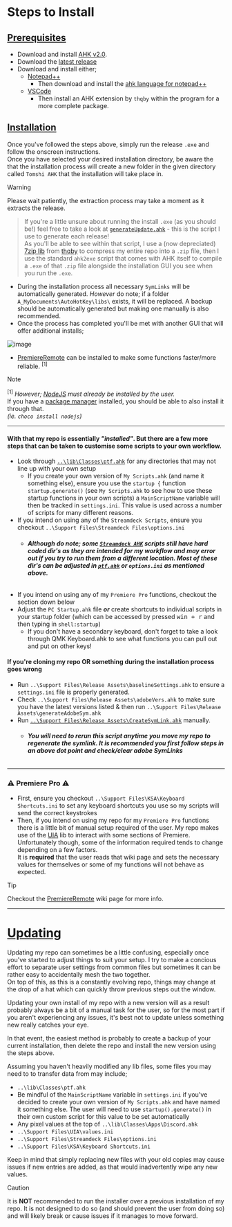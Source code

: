 # Steps to Install

## <u>Prerequisites</u>
- Download and install [AHK v2.0](https://www.autohotkey.com/v2/).
- Download the [latest release](https://github.com/Tomshiii/ahk/releases)
- Download and install either;
   - [Notepad++](https://notepad-plus-plus.org/downloads/)
     - Then download and install the [ahk language for notepad++](https://www.autohotkey.com/boards/viewtopic.php?t=50)
   - [VSCode](https://code.visualstudio.com/)
     - Then install an AHK extension by `thqby` within the program for a more complete package.

## <u>Installation</u>
Once you've followed the steps above, simply run the release `.exe` and follow the onscreen instructions.  
Once you have selected your desired installation directory, be aware the that the installation process will create a new folder in the given directory called `Tomshi AHK` that the installation will take place in.
> [!Warning]
> Please wait patiently, the extraction process may take a moment as it extracts the release.

> If you're a little unsure about running the install `.exe` (as you should be!) feel free to take a look at [`generateUpdate.ahk`](https://github.com/Tomshiii/ahk/blob/main/Support%20Files/Release%20Assets/generateUpdate.ahk) - this is the script I use to generate each release!  
> As you'll be able to see within that script, I use a (now depreciated) [7zip lib](https://github.com/thqby/ahk2_lib/blob/b2c3d1025527cb68b92cd8642b6312a06890fb03/7Zip/SevenZip.ahk) from [thqby](https://github.com/thqby) to compress my entire repo into a `.zip` file, then I use the standard `ahk2exe` script that comes with AHK itself to compile a `.exe` of that `.zip` file alongside the installation GUI you see when you run the `.exe`.
- During the installation process all necessary `SymLinks` will be automatically generated. *However* do note; if a folder `A_MyDocuments\AutoHotKey\libs\` exists, it will be replaced. A backup should be automatically generated but making one manually is also recommended.
- Once the process has completed you'll be met with another GUI that will offer additional installs;

![image](https://github.com/user-attachments/assets/97f774ea-ba6c-4b2b-b6f0-22dd1a695deb)

- [PremiereRemote](https://github.com/Tomshiii/ahk/wiki/PremiereRemote) can be installed to make some functions faster/more reliable. <sup>[1]</sup>
>[!Note]
> <sup>[1]</sup> *However; [NodeJS](https://nodejs.org/en) must already be installed by the user.*  
> If you have a [package manager](https://github.com/Tomshiii/ahk/wiki/Install-Package-Manager) installed, you should be able to also install it through that.  
> *(ie. `choco install nodejs`)*

***
#### With that my repo is essentially *"installed"*. But there are a few more steps that can be taken to customise some scripts to your own workflow.
- Look through [`..\lib\Classes\ptf.ahk`](https://github.com/Tomshiii/ahk/blob/main/lib/Classes/ptf.ahk) for any directories that may not line up with your own setup
    - If you create your own version of `My Scripts.ahk` (and name it something else), ensure you use the `startup {` function `startup.generate()` (see `My Scripts.ahk` to see how to use these startup functions in your own scripts) a `MainScriptName` variable will then be tracked in `settings.ini`. This value is used across a number of scripts for many different reasons.
- If you intend on using any of the `Streamdeck Scripts`, ensure you checkout `..\Support Files\Streamdeck Files\options.ini`
    - ###### **_Although do note; some [`Streamdeck AHK`](https://github.com/Tomshiii/ahk/tree/main/Streamdeck%20AHK) scripts still have hard coded dir's as they are intended for my workflow and may error out if you try to run them from a different location. Most of these dir's can be adjusted in [`ptf.ahk`](https://github.com/Tomshiii/ahk/tree/main/lib/Classes/ptf.ahk) or `options.ini` as mentioned above._**
- If you intend on using any of my `Premiere Pro` functions, checkout the section down below
- Adjust the `PC Startup.ahk` file ***or*** create shortcuts to individual scripts in your startup folder (which can be accessed by pressed <kbd>win + r</kbd> and then typing in `shell:startup`)
    - If you don't have a secondary keyboard, don't forget to take a look through QMK Keyboard.ahk to see what functions you can pull out and put on other keys!

#### If you're cloning my repo **OR** something during the installation process goes wrong
- Run `..\Support Files\Release Assets\baselineSettings.ahk` to ensure a `settings.ini` file is properly generated.
- Check `..\Support Files\Release Assets\adobeVers.ahk` to make sure you have the latest versions listed & then run `..\Support Files\Release Assets\generateAdobeSym.ahk`
- Run [`..\Support Files\Release Assets\CreateSymLink.ahk`](https://github.com/Tomshiii/ahk/wiki/CreateSymLink.ahk) manually.
    - ###### **_You will need to rerun this script anytime you move my repo to regenerate the symlink. It is recommended you first follow steps in an above dot point and check/clear adobe SymLinks_**

***
### ⚠️ Premiere Pro ⚠️
- First, ensure you checkout `..\Support Files\KSA\Keyboard Shortcuts.ini` to set any keyboard shortcuts you use so my scripts will send the correct keystrokes
- Then, if you intend on using my repo for my `Premiere Pro` functions there is a little bit of manual setup required of the user. My repo makes use of the [UIA](https://github.com/Tomshiii/ahk/wiki/UIA) lib to interact with some sections of Premiere. Unfortunately though, some of the information required tends to change depending on a few factors.  
It is **required** that the user reads that wiki page and sets the necessary values for themselves or some of my functions will not behave as expected.
> [!Tip]
> Checkout the [PremiereRemote](https://github.com/Tomshiii/ahk/wiki/PremiereRemote) wiki page for more info.

***

# <u>Updating</u>
Updating my repo can sometimes be a little confusing, especially once you've started to adjust things to suit your setup. I try to make a concious effort to separate user settings from common files but sometimes it can be rather easy to accidentally mesh the two together.  
On top of this, as this is a constantly evolving repo, things may change at the drop of a hat which can quickly throw previous steps out the window.

Updating your own install of my repo with a new version will as a result probably always be a bit of a manual task for the user, so for the most part if you aren't experiencing any issues, it's best not to update unless something new really catches your eye.

In that event, the easiest method is probably to create a backup of your current installation, then delete the repo and install the new version using the steps above.

Assuming you haven't heavily modified any lib files, some files you may need to to transfer data from may include;
- `..\lib\Classes\ptf.ahk`
- Be mindful of the `MainScriptName` variable in `settings.ini` if you've decided to create your own version of `My Scripts.ahk` and have named it something else. The user will need to use `startup().generate()` in their own custom script for this value to be set automatically
- Any pixel values at the top of `..\lib\Classes\Apps\Discord.ahk`
- `..\Support Files\UIA\values.ini`
- `..\Support Files\Streamdeck Files\options.ini`
- `..\Support Files\KSA\Keyboard Shortcuts.ini`

Keep in mind that simply replacing new files with your old copies may cause issues if new entries are added, as that would inadvertently wipe any new values.

> [!Caution]
> It is **NOT** recommended to run the installer over a previous installation of my repo. It is not designed to do so (and should prevent the user from doing so) and will likely break or cause issues if it manages to move forward.